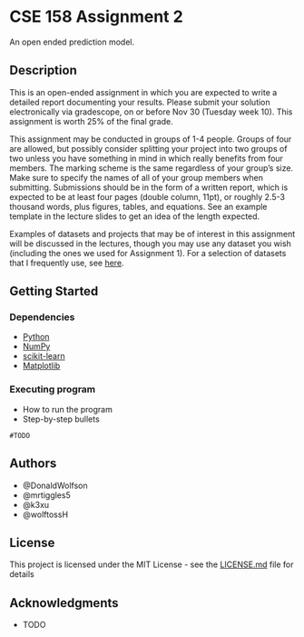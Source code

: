 # CSE 158 Assignment 2

An open ended prediction model.

## Description
  
This is an open-ended assignment in which you are expected to write a detailed report documenting your results. Please submit your solution electronically via gradescope, on or before Nov 30 (Tuesday week 10). This assignment is worth 25% of the final grade.

This assignment may be conducted in groups of 1-4 people. Groups of four are allowed, but possibly consider splitting your project into two groups of two unless you have something in mind in which really benefits from four members. The marking scheme is the same regardless of your group’s size. Make sure to specify the names of all of your group members when submitting. Submissions should be in the form of a written report, which is expected to be at least four pages (double column, 11pt), or roughly 2.5-3 thousand words, plus figures, tables, and equations. See an example template in the lecture slides to get an idea of the length expected.

Examples of datasets and projects that may be of interest in this assignment will be discussed in the lectures, though you may use any dataset you wish (including the ones we used for Assignment 1). For a selection of datasets that I frequently use, see [here](https://cseweb.ucsd.edu/~jmcauley/datasets.html).

## Getting Started

### Dependencies

* [Python](https://www.python.org)
* [NumPy](https://numpy.org)
* [scikit-learn](https://scikit-learn.org/stable/)
* [Matplotlib](https://matplotlib.org)

### Executing program

* How to run the program
* Step-by-step bullets
```
#TODO
```

## Authors

- @DonaldWolfson
- @mrtiggles5
- @k3xu
- @wolftossH

## License

This project is licensed under the MIT License - see the [LICENSE.md](LICENSE.md) file for details

## Acknowledgments

* TODO